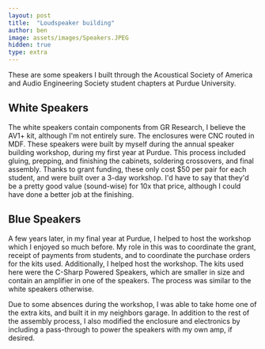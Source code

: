 ```yaml
---
layout: post
title:  "Loudspeaker building"
author: ben
image: assets/images/Speakers.JPEG
hidden: true
type: extra
---
```


These are some speakers I built through the Acoustical Society of America and Audio Engineering Society student chapters at Purdue University. 


## White Speakers

The white speakers contain components from GR Research, I believe the AV1+ kit, although I'm not entirely sure. The enclosures were CNC routed in MDF. These speakers were built by myself during the annual speaker building workshop, during my first year at Purdue. This process included gluing, prepping, and finishing the cabinets, soldering crossovers, and final assembly. Thanks to grant funding, these only cost $50 per pair for each student, and were built over a 3-day workshop. I'd have to say that they'd be a pretty good value (sound-wise) for 10x that price, although I could have done a better job at the finishing.

## Blue Speakers

A few years later, in my final year at Purdue, I helped to host the workshop which I enjoyed so much before. My role in this was to coordinate the grant, receipt of payments from students, and to coordinate the purchase orders for the kits used. Additionally, I helped host the workshop. The kits used here were the C-Sharp Powered Speakers, which are smaller in size and contain an amplifier in one of the speakers. The process was similar to the white speakers otherwise.

Due to some absences during the workshop, I was able to take home one of the extra kits, and built it in my neighbors garage. In addition to the rest of the assembly process, I also modified the enclosure and electronics by including a pass-through to power the speakers with my own amp, if desired.